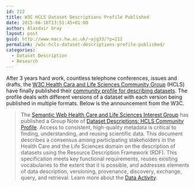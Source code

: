 ```yaml
---
id: 212
title: W3C HCLS Dataset Descriptions Profile Published
date: 2015-06-16T13:51:45+01:00
author: Alasdair Gray
layout: post
guid: http://www.macs.hw.ac.uk/~ajg33/?p=212
permalink: /w3c-hcls-dataset-descriptions-profile-published/
categories:
  - Dataset Description
  - Research
---
```

After 3 years hard work, countless telephone conferences, issues and drafts, the [W3C Health Cara and Life Sciences Community Group](http://www.w3.org/2011/sw/hcls/) (HCLS) have finally published their [community profile for describing datasets](http://www.w3.org/TR/hcls-dataset/). The profile deals with different versions of a dataset with each version being published in multiple formats. Below is the announcement from the W3C.

> <span>The </span>[Semantic Web Health Care and Life Sciences Interest Group](http://www.w3.org/2011/sw/hcls/) <span>has published a Group Note of </span>[Dataset Descriptions: HCLS Community Profile](http://www.w3.org/TR/2015/NOTE-hcls-dataset-20150514/)<span>. Access to consistent, high-quality metadata is critical to finding, understanding, and reusing scientific data. This document describes a consensus among participating stakeholders in the Health Care and the Life Sciences domain on the description of datasets using the Resource Description Framework (RDF). This specification meets key functional requirements, reuses existing vocabularies to the extent that it is possible, and addresses elements of data description, versioning, provenance, discovery, exchange, query, and retrieval. Learn more about the </span>[Data Activity](http://www.w3.org/2013/data/)<span>.</span>

&nbsp;

&nbsp;